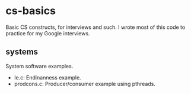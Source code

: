 # cs-basics
Basic CS constructs, for interviews and such. I wrote most of this code to practice for my Google interviews.

## systems
System software examples.

- le.c: Endinanness example.
- prodcons.c: Producer/consumer example using pthreads.
